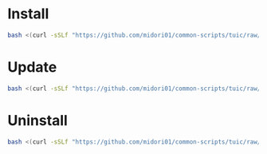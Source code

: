 # Install
```bash
bash <(curl -sSLf "https://github.com/midori01/common-scripts/tuic/raw/main/install.sh")
```

# Update
```bash
bash <(curl -sSLf "https://github.com/midori01/common-scripts/tuic/raw/main/install.sh") update
```

# Uninstall
```bash
bash <(curl -sSLf "https://github.com/midori01/common-scripts/tuic/raw/main/install.sh") uninstall
```

